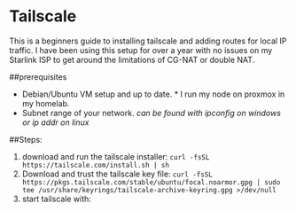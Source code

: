# Tailscale
This is a beginners guide to installing tailscale and adding routes for local IP traffic. 
I have been using this setup for over a year with no issues on my Starlink ISP to get around the limitations of CG-NAT or double NAT. 

##prerequisites
- Debian/Ubuntu VM setup and up to date. * I run my node on proxmox in my homelab.
- Subnet range of your network. *can be found with ipconfig on windows or ip addr on linux*

##Steps: 
1. download and run the tailscale installer:
`curl -fsSL https://tailscale.com/install.sh | sh` 
2. Download and trust the tailscale key file: 
`curl -fsSL https://pkgs.tailscale.com/stable/ubuntu/focal.noarmor.gpg | sudo tee /usr/share/keyrings/tailscale-archive-keyring.gpg >/dev/null` 
3. start tailscale with:
